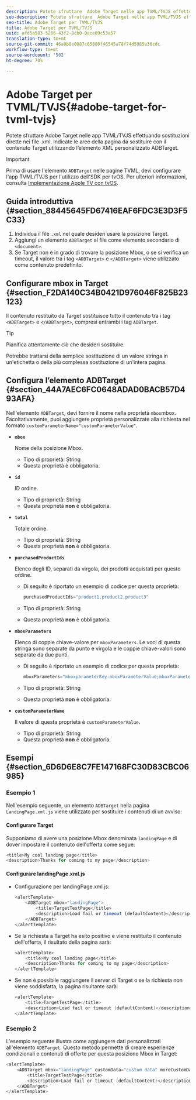 ```yaml
---
description: Potete sfruttare  Adobe Target nelle app TVML/TVJS effettuando sostituzioni dirette nei file .xml. Indicate le aree della pagina da sostituire con il contenuto Target utilizzando l’elemento XML personalizzato ADBTarget.
seo-description: Potete sfruttare  Adobe Target nelle app TVML/TVJS effettuando sostituzioni dirette nei file .xml. Indicate le aree della pagina da sostituire con il contenuto Target utilizzando l’elemento XML personalizzato ADBTarget.
seo-title: Adobe Target per TVML/TVJS
title: Adobe Target per TVML/TVJS
uuid: afd5a583-5266-43f2-8cb0-0ace89c53a57
translation-type: tm+mt
source-git-commit: 46a0b8e0087c65880f46545a78f74d5985e36cdc
workflow-type: tm+mt
source-wordcount: '502'
ht-degree: 70%

---
```



# Adobe Target per TVML/TVJS{#adobe-target-for-tvml-tvjs}

Potete sfruttare  Adobe Target nelle app TVML/TVJS effettuando sostituzioni dirette nei file .xml. Indicate le aree della pagina da sostituire con il contenuto Target utilizzando l’elemento XML personalizzato ADBTarget.

>[!IMPORTANT]
>
>Prima di usare l&#39;elemento `ADBTarget` nelle pagine TVML, devi configurare l&#39;app TVML/TVJS per l&#39;utilizzo dell&#39;SDK per tvOS. Per ulteriori informazioni, consulta [Implementazione Apple TV con tvOS](/help/ios/apple-tv-implementation-tvos/apple-tv-implementation-tvos.md).

## Guida introduttiva {#section_88445645FD67416EAF6FDC3E3D3F5C33}

1. Individua il file `.xml` nel quale desideri usare la posizione Target.
1. Aggiungi un elemento `ADBTarget` al file come elemento secondario di `<document>`.
1. Se Target non è in grado di trovare la posizione Mbox, o se si verifica un timeout, il valore tra i tag `<ADBTarget>` e `</ADBTarget>` viene utilizzato come contenuto predefinito.

## Configurare mbox in Target {#section_F2DA140C34B0421D976046F825B23123}

Il contenuto restituito da Target sostituisce tutto il contenuto tra i tag `<ADBTarget>` e `</ADBTarget>`, compresi entrambi i tag `ADBTarget`.

>[!TIP]
>
>Pianifica attentamente ciò che desideri sostituire.

Potrebbe trattarsi della semplice sostituzione di un valore stringa in un&#39;etichetta o della più complessa sostituzione di un&#39;intera pagina.

## Configura l’elemento ADBTarget {#section_44A7AEC6FC0648ADAD0BACB57D493AFA}

Nell&#39;elemento `ADBTarget`, devi fornire il nome nella proprietà `mbox`mbox. Facoltativamente, puoi aggiungere proprietà personalizzate alla richiesta nel formato `customParameterName="customParameterValue"`.

* **`mbox`**

   Nome della posizione Mbox.

   * Tipo di proprietà: String
   * Questa proprietà è obbligatoria.

* **`id`**

   ID ordine.

   * Tipo di proprietà: String
   * Questa proprietà **non** è obbligatoria.

* **`total`**

   Totale ordine.

   * Tipo di proprietà: String
   * Questa proprietà **non** è obbligatoria.

* **`purchasedProductIds`**

   Elenco degli ID, separati da virgola, dei prodotti acquistati per questo ordine.

   * Di seguito è riportato un esempio di codice per questa proprietà:


      ```objective-c
      purchasedProductIds="product1,product2,product3" 
      ```

   * Tipo di proprietà: String
   * Questa proprietà **non** è obbligatoria.

* **`mboxParameters`**

   Elenco di coppie chiave-valore per `mboxParameters`. Le voci di questa stringa sono separate da punto e virgola e le coppie chiave-valori sono separate da due punti.

   * Di seguito è riportato un esempio di codice per questa proprietà:

      ```objective-c
      mboxParameters="mboxparameterKey:mboxParameterValue;mboxParameterKey1:mboxParameterValue1;mboxParameterKey2:mboxParameterValue2"
      ```

   * Tipo di proprietà: String
   * Questa proprietà **non** è obbligatoria.

* **`customParameterName`**

   Il valore di questa proprietà è `customParameterValue`.

   * Tipo di proprietà: String
   * Questa proprietà **non** è obbligatoria.


## Esempi {#section_6D6D6E8C7FE147168FC30D83CBC06985}

### Esempio 1

Nell&#39;esempio seguente, un elemento `ADBTarget` nella pagina `LandingPage.xml.js` viene utilizzato per sostituire i contenuti di un avviso:

#### Configurare Target

Supponiamo di avere una posizione Mbox denominata `landingPage` e di dover impostare il contenuto dell&#39;offerta come segue:

```objective-c
<title>My cool landing page</title> 
<description>Thanks for coming to my page</description> 
```

#### Configurare landingPage.xml.js

* Configurazione per landingPage.xml.js:

   ```js
   <alertTemplate> 
       <ADBTarget mbox="landingPage">  
           <title>TargetTestPage</title> 
           <description>Load fail or timeout (defaultContent)</description> 
       </ADBTarget>  
   </alertTemplate> 
   ```

* Se la richiesta a Target ha esito positivo e viene restituito il contenuto dell&#39;offerta, il risultato della pagina sarà:

   ```objective-c
   <alertTemplate> 
       <title>My cool landing page</title> 
       <description>Thanks for coming to my page</description> 
   </alertTemplate>
   ```

* Se non è possibile raggiungere il server di Target o se la richiesta non viene soddisfatta, la pagina risultante sarà:

   ```objective-c
   <alertTemplate> 
       <title>TargetTestPage</title> 
       <description>Load fail or timeout (defaultContent)</description> 
   </alertTemplate>
   ```

### Esempio 2

L&#39;esempio seguente illustra come aggiungere dati personalizzati all&#39;elemento `ADBTarget`. Questo metodo permette di creare esperienze condizionali e contenuti di offerte per questa posizione Mbox in Target:

```objective-c
<alertTemplate> 
    <ADBTarget mbox="landingPage" customData="custom data" moreCustomData="more custom data"> 
        <title>TargetTestPage</title> 
        <description>Load fail or timeout (defaultContent)</description> 
    </ADBTarget>  
</alertTemplate>
```
